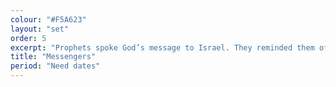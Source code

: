 ```yaml
---
colour: "#F5A623"
layout: "set"
order: 5
excerpt: "Prophets spoke God’s message to Israel. They reminded them of God’s laws and warned them not to disobey. They also promised a great Messiah one day."
title: "Messengers"
period: "Need dates"
---
```

